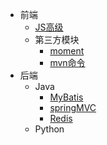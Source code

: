 * 前端
    * [JS高级](md/JS%E9%AB%98%E7%BA%A7.md)
    * 第三方模块
        * [moment](md/%E5%B8%B8%E7%94%A8%E7%9A%84%E7%AC%AC%E4%B8%89%E6%96%B9%E6%A8%A1%E5%9D%97.md)
        * [mvn命令](md/nvm%E5%91%BD%E4%BB%A4.md)
* 后端
    * Java
        * [MyBatis](./md/java/MyBatis/MyBatis.md)
        * [springMVC](./md/java/springMVC.md)
        * [Redis](./md/java/Redis.md)
    * Python